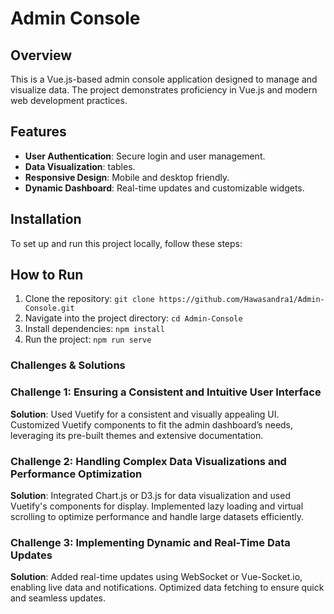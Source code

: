 # Admin Console

## Overview

This is a Vue.js-based admin console application designed to manage and visualize data. The project demonstrates proficiency in Vue.js and modern web development practices.

## Features

- **User Authentication**: Secure login and user management.
- **Data Visualization**: tables.
- **Responsive Design**: Mobile and desktop friendly.
- **Dynamic Dashboard**: Real-time updates and customizable widgets.

## Installation

To set up and run this project locally, follow these steps:

 ## How to Run
 
1. Clone the repository: `git clone https://github.com/Hawasandra1/Admin-Console.git`
2. Navigate into the project directory: `cd Admin-Console`
3. Install dependencies: `npm install`
4. Run the project: `npm run serve`



### Challenges & Solutions

### Challenge 1: Ensuring a Consistent and Intuitive User Interface

**Solution**: Used Vuetify for a consistent and visually appealing UI. Customized Vuetify components to fit the admin dashboard’s needs, leveraging its pre-built themes and extensive documentation.

### Challenge 2: Handling Complex Data Visualizations and Performance Optimization

**Solution**: Integrated Chart.js or D3.js for data visualization and used Vuetify's components for display. Implemented lazy loading and virtual scrolling to optimize performance and handle large datasets efficiently.

### Challenge 3: Implementing Dynamic and Real-Time Data Updates

**Solution**: Added real-time updates using WebSocket or Vue-Socket.io, enabling live data and notifications. Optimized data fetching to ensure quick and seamless updates.
